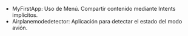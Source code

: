 ﻿- MyFirstApp: Uso de Menú. Compartir contenido mediante Intents implícitos.
- Airplanemodedetector: Aplicación para detectar el estado del modo avión.
